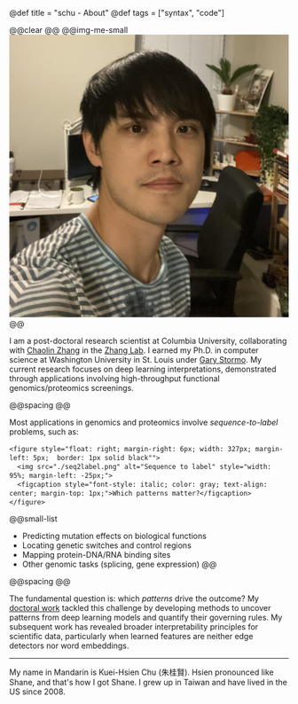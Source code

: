 @def title = "schu - About"
@def tags = ["syntax", "code"]

@@clear @@
@@img-me-small ![Proguard](./me.jpg) @@

I am a post-doctoral research scientist at Columbia University, collaborating with [Chaolin Zhang](https://systemsbiology.columbia.edu/faculty/chaolin-zhang) in the [Zhang Lab](https://zhanglab.c2b2.columbia.edu/). I earned my Ph.D. in computer science at Washington University in St. Louis under [Gary Stormo](https://en.wikipedia.org/wiki/Gary_Stormo). My current research focuses on deep learning interpretations, demonstrated through applications involving high-throughput functional genomics/proteomics screenings.

@@spacing @@


Most applications in genomics and proteomics involve *sequence-to-label* problems, such as:

~~~
<figure style="float: right; margin-right: 6px; width: 327px; margin-left: 5px;  border: 1px solid black"">
  <img src="./seq2label.png" alt="Sequence to label" style="width: 95%; margin-left: -25px;">
  <figcaption style="font-style: italic; color: gray; text-align: center; margin-top: 1px;">Which patterns matter?</figcaption>
</figure>
~~~

@@small-list
- Predicting mutation effects on biological functions
- Locating genetic switches and control regions
- Mapping protein-DNA/RNA binding sites
- Other genomic tasks (splicing, gene expression)
@@

@@spacing @@

The fundamental question is: which *patterns* drive the outcome? My [doctoral work](https://openscholarship.wustl.edu/cgi/viewcontent.cgi?article=2066&context=eng_etds) tackled this challenge by developing methods to uncover patterns from deep learning models and quantify their governing rules. My subsequent work has revealed broader interpretability principles for scientific data, particularly when learned features are neither edge detectors nor word embeddings.

---

My name in Mandarin is Kuei-Hsien Chu (朱桂賢). Hsien pronounced like Shane, and that's how I got Shane. I grew up in Taiwan and have lived in the US since 2008.

<!-- 
For example, in regulatory genomics, we want to infer the following:

- The DNA sequences' regulatory elements, e.g., the motifs.
- The key regulatory elements in the DNA sequences give rise to the observed phenomenon.
- The counterfactuals, e.g., a minimal change to a DNA sequence that turns off the observed effects. -->
<!-- 
We can obtain a sparse representation of DNA sequences using principled deep learning techniques, e.g., deep unfolding. We use [sparse representations to reveal many more hidden motifs not shown on the JASPAR database](https://academic.oup.com/bioinformatics/advance-article/doi/10.1093/bioinformatics/btad378/7192989?utm_source=advanceaccess&utm_campaign=bioinformatics&utm_medium=email). Our result shows that sparse representation is a scalable and interpretable approach to biological sequence problems. -->


